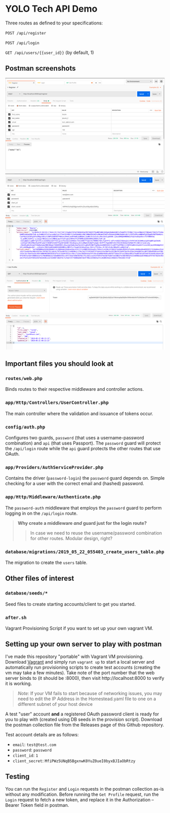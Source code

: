 # YOLO Tech API Demo

Three routes as defined to your specifications:

`POST /api/register`

`POST /api/login`

`GET /api/users/{{user_id}}` (by default, 1)

## Postman screenshots

![Postman 1](/img/postman_1.png)
![Postman 2](/img/postman_2.png)
![Postman 3](/img/postman_3.png)

## Important files you should look at

### `routes/web.php`

Binds routes to their respective middleware and controller actions.

### `app/Http/Controllers/UserController.php`

The main controller where the validation and issuance of tokens occur. 

### `config/auth.php`

Configures two guards, `password` (that uses a username-password combination) and `api` (that uses Passport). The `password` guard will protect the `/api/login` route while the `api` guard protects the other routes that use OAuth.

### `app/Providers/AuthServiceProvider.php`

Contains the driver (`password-login`) the `password` guard depends on. Simple checking for a user with the correct email and (hashed) password.

### `app/Http/Middleware/Authenticate.php`

The `password-auth` middleware that employs the `password` guard to perform logging in on the `/api/login` route.

> **Why create a middleware *and* guard just for the login route?**
>> In case we need to reuse the username/password combination for other routes. Modular design, right?

### `database/migrations/2019_05_22_055403_create_users_table.php`

The migration to create the `users` table.

## Other files of interest

### `database/seeds/*`

Seed files to create starting accounts/client to get you started.

### `after.sh`

Vagrant Provisioning Script if you want to set up your own vagrant VM.

## Setting up your own server to play with postman

I've made this repository "portable" with Vagrant VM provisioning. Download [Vagrant](https://www.vagrantup.com/) and simply run `vagrant up` to start a local server and automatically run provisioning scripts to create test accounts (creating the vm may take a few minutes). Take note of the port number that the web server binds to (it should be :8000), then visit http://localhost:8000 to verify it is working.

> *Note:* If your VM fails to start because of networking issues, you may need to edit the IP Address in the Homestead.yaml file to one on a different subnet of your host device

A test "user" account **and** a registered OAuth password client is ready for you to play with (created using DB seeds in the provision script). Download the postman collection file from the Releases page of this Github repository.

Test account details are as follows:
- `email`: `test@test.com`
- `password`: `password`
- `client_id`: `1`
- `client_secret`: `MfiPWz5UNqB5BgxnwK0YuZ0ueI0byxBJIaObRtzy`

## Testing

You can run the `Register` and `Login` requests in the postman collection as-is without any modification. Before running the `Get Profile` request, run the `Login` request to fetch a new token, and replace it in the Authorization – Bearer Token field in postman.